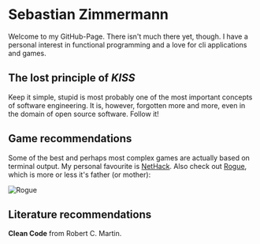 # Sebastian Zimmermann

Welcome to my GitHub-Page. There isn't much there yet, though.
I have a personal interest in functional programming and a love
for cli applications and games.

## The lost principle of _KISS_

Keep it simple, stupid is most probably one of the most
important concepts of software engineering. It is, however,
forgotten more and more, even in the domain of open source
software. Follow it!

## Game recommendations
Some of the best and perhaps most complex games are actually
based on terminal output. My personal favourite is
[NetHack](https://www.nethack.org).
Also check out
[Rogue](https://en.wikipedia.org/wiki/Rogue_(video_game)), which is
more or less it's father (or mother):

![Rogue](https://de.wikipedia.org/wiki/Rogue_%28Computerspiel%29#/media/Datei:Rogue_Screen_Shot_CAR.PNG)

## Literature recommendations
**Clean Code** from Robert C. Martin.
